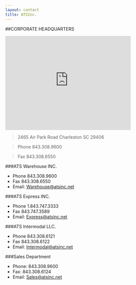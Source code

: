 ```yaml
---
layout: contact
title: ATSInc.
---
```


##CORPORATE HEADQUARTERS

<iframe src="https://www.google.com/maps/embed?pb=!1m14!1m8!1m3!1d26799.70052210574!2d-80.021668!3d32.899158!3m2!1i1024!2i768!4f13.1!3m3!1m2!1s0x88fe637023a0d127%3A0xcbc163d4738273a7!2s2465+Air+Park+Rd!5e0!3m2!1sen!2sus!4v1399576093728" width="400" height="300" frameborder="0" style="border:0"></iframe>

> 2465 Air Park Road
> Charleston SC 29406

> Phone 843.308.9600 

> Fax 843.308.6550


###ATS Warehouse INC.

* Phone 843.308.9600 
* Fax 843.308.6550
* Email: Warehouse@atsinc.net
 
###ATS Express INC.

* Phone 1.843.747.3333
* Fax 843.747.3589
* Email: Express@atsinc.net
 
###ATS Intermodal LLC.

* Phone 843.308.6121 
* Fax 843.308.6122 
* Email: Intermodal@atsinc.net

###Sales Department

* Phone: 843.308.9600
* Fax: 843.308.6124
* Email: Sales@atsinc.net